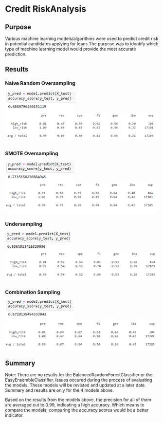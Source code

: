 # Credit RiskAnalysis

## Purpose
Various machine learning models/algorithms were used to predict credit risk in potential candidates applying for loans The purpose was to identify which type of machine learning model would provide the most accurate prediction. 

## Results

### Naive Random Oversampling
![Resources/oversampling](Resources/oversampling.png)
![Resources/oversampling_cri](Resources/oversampling_cri.png)

### SMOTE Oversampling
![Resources/smote](Resources/smote.png)
![Resources/smote_cri](Resources/smote_cri.png)

### Undersampling
![Resources/undersampling](Resources/undersampling.png)
![Resources/undersampling_cri](Resources/undersampling_cri.png)

### Combination Sampling
![Resources/combination](Resources/combination.png)
![Resources/combination_cri](Resources/combination_cri.png)

## Summary
Note: There are no results for the BalancedRandomForestClassifier or the EasyEnsembleClassifier. Issues occured during the process of evaluating the models. These models will be revisted and updated at a later date. Summary and results are only for the 4 models above.

Based on the results from the models above, the precision for all of them are averaged out to 0.99, indicating a high accuracy. Which means to compare the models, comparing the accuracy scores would be a better indicator.
